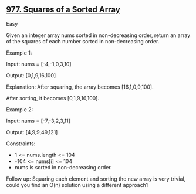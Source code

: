 ## [977. Squares of a Sorted Array](https://leetcode.com/problems/squares-of-a-sorted-array/)

Easy

Given an integer array nums sorted in non-decreasing order, return an array of the squares of each number sorted in non-decreasing order.
 
Example 1:

Input: nums = [-4,-1,0,3,10]

Output: [0,1,9,16,100]

Explanation: After squaring, the array becomes [16,1,0,9,100].

After sorting, it becomes [0,1,9,16,100].

Example 2:

Input: nums = [-7,-3,2,3,11]

Output: [4,9,9,49,121]

Constraints:

- 1 <= nums.length <= 104
- -104 <= nums[i] <= 104
- nums is sorted in non-decreasing order.
 
Follow up: Squaring each element and sorting the new array is very trivial, could you find an O(n) solution using a different approach?